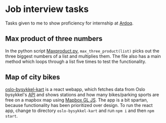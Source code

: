 # Job interview tasks
Tasks given to me to show proficiency for internship at [Ardoq](https://www.ardoq.com/).

## Max product of three numbers
In the python script [Maxproduct.py](maxproduct.py), `max_three_product(list)` picks out the three biggest numbers of a list and multiplies them. 
The file also has a main method which loops through a list five times to test the functionality.

## Map of city bikes
[oslo-bysykkel-kart](oslo-bysykkel-kart/) is a react webapp, which fetches data from Oslo bysykkel's [API](https://oslobysykkel.no/apne-data/sanntid) 
and shows stations and how many bikes/parking sports are free on a mapbox map using [Mapbox GL JS](https://docs.mapbox.com/help/tutorials/use-mapbox-gl-js-with-react/).
The app is a bit spartan, because functionality has been prioritized over design.
To run the react app, change to directory `oslo-bysykkel-kart` and run `npm i` and then `npm start`.
